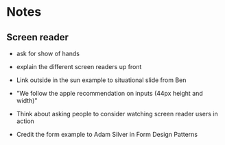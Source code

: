 # Notes

## Screen reader

- ask for show of hands
- explain the different screen readers up front

- Link outside in the sun example to situational slide from Ben

- "We follow the apple recommendation on inputs (44px height and width)"
- Think about asking people to consider watching screen reader users in action
- Credit the form example to Adam Silver in Form Design Patterns
